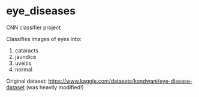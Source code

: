 # eye_diseases
 CNN classifier project

Classifies images of eyes into:
1. cataracts
2. jaundice
3. uveitis
4. normal

Original dataset: https://www.kaggle.com/datasets/kondwani/eye-disease-dataset (was heavily modified!)

